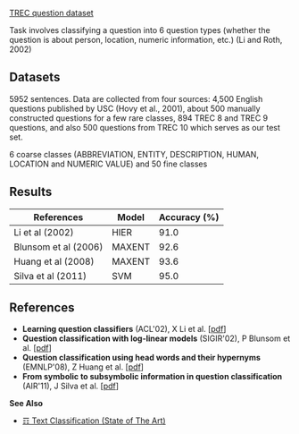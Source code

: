[TREC question dataset](http://cogcomp.org/Data/QA/QC/)

Task involves classifying a question into 6 question types (whether the question is about person, location, numeric information, etc.) (Li and Roth, 2002)

## Datasets

5952 sentences. Data are collected from four sources: 4,500 English questions published by USC (Hovy et al., 2001),
about 500 manually constructed questions for a few rare classes, 894 TREC 8 and TREC 9 questions,
and also 500 questions from TREC 10 which serves as our test set.

6 coarse classes (ABBREVIATION, ENTITY, DESCRIPTION, HUMAN, LOCATION and NUMERIC VALUE) and 50 fine classes

## Results

| References           | Model  | Accuracy (%) |
|----------------------|--------|--------------|
| Li et al (2002)      | HIER   | 91.0         |
| Blunsom et al (2006) | MAXENT | 92.6         |
| Huang et al (2008)   | MAXENT | 93.6         |
| Silva et al (2011)   | SVM    | 95.0         |

## References

* **Learning question classifiers** (ACL'02), X Li et al. [[pdf](http://aclweb.org/anthology/C02-1150)]
* **Question classification with log-linear models** (SIGIR'02), P Blunsom et al. [[pdf](https://dl.acm.org/citation.cfm?id=1148282)]
* **Question classification using head words and their hypernyms** (EMNLP'08), Z Huang et al. [[pdf](https://dl.acm.org/citation.cfm?id=1148282)]
* **From symbolic to subsymbolic information in question classification** (AIR'11), J Silva et al. [[pdf](http://www.inesc-id.pt/pt/indicadores/Ficheiros/6678.pdf)]

**See Also**

* [☶ Text Classification (State of The Art)](https://github.com/magizbox/underthesea/wiki/English-NLP-SOTA#text-classification)
